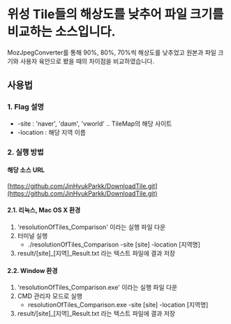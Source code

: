 # 위성 Tile들의 해상도를 낮추어 파일 크기를 비교하는 소스입니다.
 MozJpegConverter를 통해 90%, 80%, 70%씩 해상도를 낮추었고 원본과 파일 크기와 사용자 육안으로 봤을 때의 차이점을 비교하였습니다.

## 사용법
### 1. Flag 설명
* -site : 'naver', 'daum', 'vworld'   .. TileMap의 해당 사이트
* -location : 해당 지역 이름

### 2. 실행 방법  
#### 해당 소스 URL
[https://github.com/JinHyukParkk/DownloadTile.git](https://github.com/JinHyukParkk/DownloadTile.git)

#### 2.1. 리눅스, Mac OS X  환경
  1. 'resolutionOfTiles_Comparison' 이라는 실행 파일 다운
  2. 터미널 실행
      * ./resolutionOfTiles_Comparison -site [site] -location [지역명]
  3. result/[site]_[지역]_Result.txt 라는 텍스트 파일에 결과 저장

#### 2.2. Window 환경
  1. 'resolutionOfTiles_Comparison.exe' 이라는 실행 파일 다운
  2. CMD 관리자 모드로 실행
      * resolutionOfTiles_Comparison.exe -site [site] -location [지역명]
  3. result/[site]_[지역]_Result.txt 라는 텍스트 파일에 결과 저장
